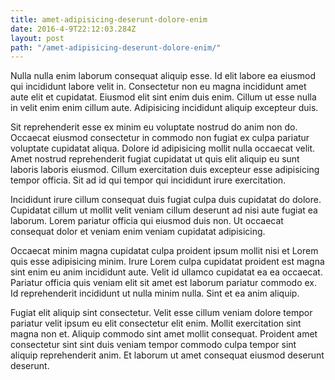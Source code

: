 ```yaml
---
title: amet-adipisicing-deserunt-dolore-enim
date: 2016-4-9T22:12:03.284Z
layout: post
path: "/amet-adipisicing-deserunt-dolore-enim/"
---
```


Nulla nulla enim laborum consequat aliquip esse. Id elit labore ea eiusmod qui incididunt labore velit in. Consectetur non eu magna incididunt amet aute elit et cupidatat. Eiusmod elit sint enim duis enim. Cillum ut esse nulla in velit enim enim cillum aute. Adipisicing incididunt aliquip excepteur duis.

Sit reprehenderit esse ex minim eu voluptate nostrud do anim non do. Occaecat eiusmod consectetur in commodo non fugiat ex culpa pariatur voluptate cupidatat aliqua. Dolore id adipisicing mollit nulla occaecat velit. Amet nostrud reprehenderit fugiat cupidatat ut quis elit aliquip eu sunt laboris laboris eiusmod. Cillum exercitation duis excepteur esse adipisicing tempor officia. Sit ad id qui tempor qui incididunt irure exercitation.

Incididunt irure cillum consequat duis fugiat culpa duis cupidatat do dolore. Cupidatat cillum ut mollit velit veniam cillum deserunt ad nisi aute fugiat ea laborum. Lorem pariatur officia qui eiusmod duis non. Ut occaecat consequat dolor et veniam enim veniam cupidatat adipisicing.

Occaecat minim magna cupidatat culpa proident ipsum mollit nisi et Lorem quis esse adipisicing minim. Irure Lorem culpa cupidatat proident est magna sint enim eu anim incididunt aute. Velit id ullamco cupidatat ea ea occaecat. Pariatur officia quis veniam elit sit amet est laborum pariatur commodo ex. Id reprehenderit incididunt ut nulla minim nulla. Sint et ea anim aliquip.

Fugiat elit aliquip sint consectetur. Velit esse cillum veniam dolore tempor pariatur velit ipsum eu elit consectetur elit enim. Mollit exercitation sint magna non et. Aliquip commodo sint amet mollit consequat. Proident amet consectetur sint sint duis veniam tempor commodo culpa tempor sint aliquip reprehenderit anim. Et laborum ut amet consequat eiusmod deserunt deserunt.
